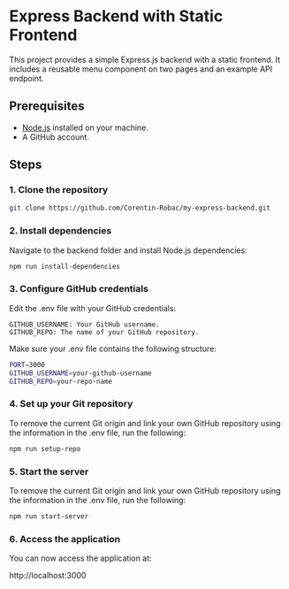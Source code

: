 # Express Backend with Static Frontend

This project provides a simple Express.js backend with a static frontend. It includes a reusable menu component on two pages and an example API endpoint.

## Prerequisites

- [Node.js](https://nodejs.org/) installed on your machine.
- A GitHub account.

## Steps

### 1. Clone the repository

```bash
git clone https://github.com/Corentin-Robac/my-express-backend.git
```

### 2. Install dependencies
Navigate to the backend folder and install Node.js dependencies:

```bash
npm run install-dependencies
```

### 3. Configure GitHub credentials
Edit the .env file with your GitHub credentials:

    GITHUB_USERNAME: Your GitHub username.
    GITHUB_REPO: The name of your GitHub repository.

Make sure your .env file contains the following structure:

```bash
PORT=3000
GITHUB_USERNAME=your-github-username
GITHUB_REPO=your-repo-name
```

### 4. Set up your Git repository
To remove the current Git origin and link your own GitHub repository using the information in the .env file, run the following:

```bash
npm run setup-repo
```

### 5. Start the server
To remove the current Git origin and link your own GitHub repository using the information in the .env file, run the following:

```bash
npm run start-server
```

### 6. Access the application
You can now access the application at:

http://localhost:3000

